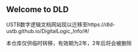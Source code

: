 ## Welcome to DLD

USTB数字逻辑文档网站现以迁移至https://dld-ustb.github.io/DigitalLogic_Info/#/

本仓库仅供临时转移，有效期为2年，2年后将会被删除
